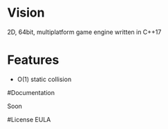 # Vision
2D, 64bit, multiplatform game engine written in C++17

# Features
* O(1) static collision

#Documentation

Soon

#License EULA
